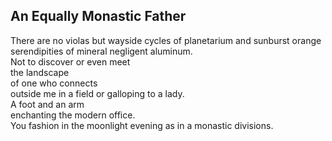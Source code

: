 An Equally Monastic Father
--------------------------
There are no violas but wayside cycles of planetarium and sunburst orange  
serendipities of mineral negligent aluminum.  
Not to discover or even meet  
the landscape  
of one who connects  
outside me in a field or galloping to a lady.  
A foot and an arm  
enchanting the modern office.  
You fashion in the moonlight evening as in a monastic divisions.  
